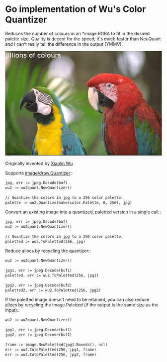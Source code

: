Go implementation of Wu's Color Quantizer
=========================================

Reduces the number of colours in an *image.RGBA to fit in the desired palette
size. Quality is decent for the speed; it's much faster than NeuQuant and I
can't really tell the difference in the output (YMMV).

![](https://github.com/shabbyrobe/wu2quant/blob/main/demo/kodimg23.apng?raw=true)

Originally invented by [Xiaolin Wu](https://www.ece.mcmaster.ca/~xwu/)

Supports [image/draw.Quantizer](https://golang.org/pkg/image/draw/#Quantizer)::

    jpg, err := jpeg.Decode(buf)
    wu2 := wu2quant.NewQuantizer()

    // Quantize the colors in jpg to a 256 color palette:
    palette := wu2.Quantize(make(color.Palette, 0, 256), jpg)

Convert an existing image into a quantized, paletted version in a single call::

    jpg, err := jpeg.Decode(buf)
    wu2 := wu2quant.NewQuantizer()

    // Quantize the colors in jpg to a 256 color palette:
    paletted := wu2.ToPaletted(256, jpg)

Reduce allocs by recycling the quantizer::

    wu2 := wu2quant.NewQuantizer()

    jpg1, err := jpeg.Decode(buf1)
    paletted, err := wu2.ToPaletted(256, jpg1)

    jpg2, err := jpeg.Decode(buf2)
    paletted2, err := wu2.ToPaletted(256, jpg2)

If the paletted image doesn't need to be retained, you can also reduce allocs
by recycling the image.Paletted (if the output is the same size as the input)::

    wu2 := wu2quant.NewQuantizer()

    jpg1, err := jpeg.Decode(buf1)
    jpg2, err := jpeg.Decode(buf2)

    frame := image.NewPaletted(jpg1.Bounds(), nil)
    err := wu2.IntoPaletted(256, jpg1, frame)
    err := wu2.IntoPaletted(256, jpg2, frame)

